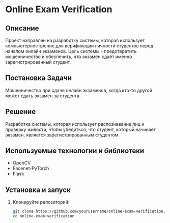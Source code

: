 # Online Exam Verification

## Описание
Проект направлен на разработку системы, которая использует компьютерное зрение для верификации личности студентов перед началом онлайн экзаменов. Цель системы - предотвратить мошенничество и обеспечить, что экзамен сдаёт именно зарегистрированный студент.

## Постановка Задачи
Мошенничество при сдаче онлайн экзаменов, когда кто-то другой может сдать экзамен за студента.

## Решение
Разработка системы, которая использует распознавание лиц и проверку живости, чтобы убедиться, что студент, который начинает экзамен, является зарегистрированным студентом.

## Используемые технологии и библиотеки
- OpenCV
- Facenet-PyTorch
- Flask

## Установка и запуск
1. Клонируйте репозиторий:
   ```bash
   git clone https://github.com/yourusername/online-exam-verification.git
   cd online-exam-verification
 
